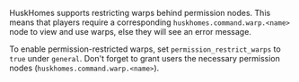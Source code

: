 HuskHomes supports restricting warps behind permission nodes. This means that players require a corresponding `huskhomes.command.warp.<name>` node to view and use warps, else they will see an error message.

To enable permission-restricted warps, set `permission_restrict_warps` to `true` under `general`. Don't forget to grant users the necessary permission nodes (`huskhomes.command.warp.<name>`).